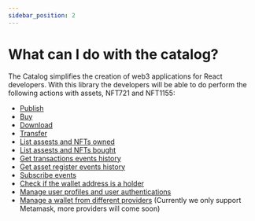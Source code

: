 ```yaml
---
sidebar_position: 2
---
```


# What can I do with the catalog?

The Catalog simplifies the creation of web3 applications for React developers. With this library the developers will be able to do perform the following actions with assets, NFT721 and NFT1155:

* [Publish](https://docs.nevermined.io/docs/tutorials/assets#how-to-create-an-nft-erc1155)
* [Buy](https://docs.nevermined.io/docs/tutorials/assets#how-to-consume-an-nft-erc1155)
* [Download](https://docs.nevermined.io/docs/tutorials/assets#how-to-consume-an-nft-erc1155)
* [Transfer](https://docs.nevermined.io/docs/catalog/core/API/interfaces/AssetsModule#transfer)
* [List assests and NFTs owned](https://docs.nevermined.io/docs/catalog/core/API/modules/AccountService#useaccountreleases)
* [List assests and NFTs bought](https://docs.nevermined.io/docs/catalog/core/API/modules/AccountService#useaccountcollection)
* [Get transactions events history](https://docs.nevermined.io/docs/catalog/core/API/modules/EventService#gettransfers)
* [Get asset register events history](https://docs.nevermined.io/docs/catalog/core/API/modules/EventService#gettransfers)
* [Subscribe events](https://docs.nevermined.io/docs/catalog/core/API/modules/SubscribeService)
* [Check if the wallet address is a holder](https://docs.nevermined.io/docs/catalog/core/API/modules/AccountService#useisnft1155holder)
* [Manage user profiles and user authentications](https://docs.nevermined.io/docs/catalog/core/API/modules/AccountService#useisnft1155holder)
* [Manage a wallet from different providers](https://docs.nevermined.io/docs/catalog/providers/API/modules/MetaMask#walletprovider) (Currently we only support Metamask, more providers will come soon)
